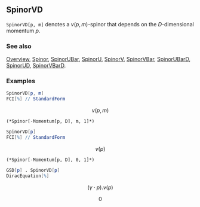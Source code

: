 ## SpinorVD

`SpinorVD[p, m]` denotes a $v(p,m)$-spinor that depends on the $D$-dimensional momentum $p$.

### See also

[Overview](Extra/FeynCalc.md), [Spinor](Spinor.md), [SpinorUBar](SpinorUBar.md), [SpinorU](SpinorU.md), [SpinorV](SpinorV.md), [SpinorVBar](SpinorVBar.md), [SpinorUBarD](SpinorUBarD.md), [SpinorUD](SpinorUD.md), [SpinorVBarD](SpinorVBarD.md).

### Examples

```mathematica
SpinorVD[p, m]
FCI[%] // StandardForm
```

$$v(p,m)$$

```
(*Spinor[-Momentum[p, D], m, 1]*)
```

```mathematica
SpinorVD[p]
FCI[%] // StandardForm
```

$$v(p)$$

```
(*Spinor[-Momentum[p, D], 0, 1]*)
```

```mathematica
GSD[p] . SpinorVD[p]
DiracEquation[%]
```

$$(\gamma \cdot p).v(p)$$

$$0$$
